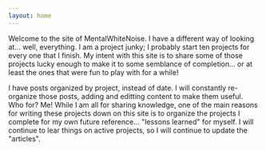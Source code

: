 ```yaml
---
layout: home
---
```


Welcome to the site of MentalWhiteNoise. I have a different way of looking at... well, everything. I am a project junky; I probably start ten projects for every one that I finish. My intent with this site is to share some of those projects lucky enough to make it to some semblance of completion... or at least the ones that were fun to play with for a while!

I have posts organized by project, instead of date. I will constantly re-organize those posts, adding and editting content to make them useful. Who for? Me! While I am all for sharing knowledge, one of the main reasons for writing these projects down on this site is to organize the projects I complete for my own future reference... "lessons learned" for myself. I will continue to lear things on active projects, so I will continue to update the "articles".   
